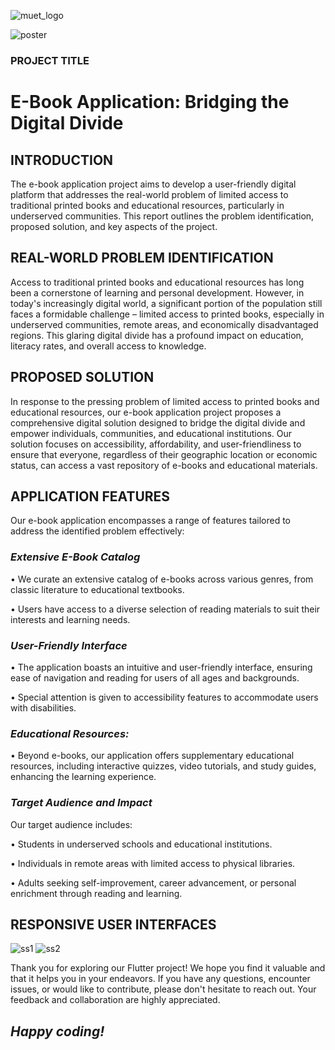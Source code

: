 ![muet_logo](https://github.com/iamzaidsoomro/Ebook-reading-app-20SW003-20SW055/blob/master/muet_logo.png)

![poster](https://github.com/iamzaidsoomro/Ebook-reading-app-20SW003-20SW055/blob/master/poster.png)


### PROJECT TITLE
# **E-Book Application: Bridging the Digital Divide**

## INTRODUCTION
The e-book application project aims to develop a user-friendly digital platform that addresses the real-world problem of limited access to traditional printed books and educational resources, particularly in underserved communities. This report outlines the problem identification, proposed solution, and key aspects of the project.

## REAL-WORLD PROBLEM IDENTIFICATION
Access to traditional printed books and educational resources has long been a cornerstone of learning and personal development. However, in today's increasingly digital world, a significant portion of the population still faces a formidable challenge – limited access to printed books, especially in underserved communities, remote areas, and economically disadvantaged regions. This glaring digital divide has a profound impact on education, literacy rates, and overall access to knowledge.

## PROPOSED SOLUTION
In response to the pressing problem of limited access to printed books and educational resources, our e-book application project proposes a comprehensive digital solution designed to bridge the digital divide and empower individuals, communities, and educational institutions. Our solution focuses on accessibility, affordability, and user-friendliness to ensure that everyone, regardless of their geographic location or economic status, can access a vast repository of e-books and educational materials.

## APPLICATION FEATURES
Our e-book application encompasses a range of features tailored to address the identified problem effectively:
### _Extensive E-Book Catalog_
•	We curate an extensive catalog of e-books across various genres, from classic literature to educational textbooks.

•	Users have access to a diverse selection of reading materials to suit their interests and learning needs.
### _User-Friendly Interface_
•	The application boasts an intuitive and user-friendly interface, ensuring ease of navigation and reading for users of all ages and backgrounds.

•	Special attention is given to accessibility features to accommodate users with disabilities.
### _Educational Resources:_
•	Beyond e-books, our application offers supplementary educational resources, including interactive quizzes, video tutorials, and study guides, enhancing the learning experience.
### _Target Audience and Impact_
Our target audience includes:

•	Students in underserved schools and educational institutions.

•	Individuals in remote areas with limited access to physical libraries.

•	Adults seeking self-improvement, career advancement, or personal enrichment through reading and learning.
## RESPONSIVE USER INTERFACES
![ss1](https://github.com/iamzaidsoomro/Ebook-reading-app-20SW003-20SW055/blob/master/ss1.png)
![ss2](https://github.com/iamzaidsoomro/Ebook-reading-app-20SW003-20SW055/blob/master/ss2.png)



Thank you for exploring our Flutter project! We hope you find it valuable and that it helps you in your endeavors. If you have any questions, encounter issues, or would like to contribute, please don't hesitate to reach out. Your feedback and collaboration are highly appreciated.

## _Happy coding!_






